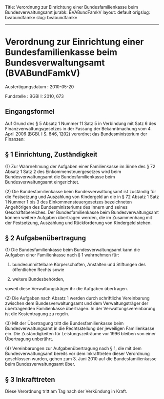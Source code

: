 Title: Verordnung zur Einrichtung einer Bundesfamilienkasse beim Bundesverwaltungsamt
jurabk: BVABundFamkV
layout: default
origslug: bvabundfamkv
slug: bvabundfamkv

---

# Verordnung zur Einrichtung einer Bundesfamilienkasse beim Bundesverwaltungsamt (BVABundFamkV)

Ausfertigungsdatum
:   2010-05-20

Fundstelle
:   BGBl I: 2010, 673


## Eingangsformel

Auf Grund des § 5 Absatz 1 Nummer 11 Satz 5 in Verbindung mit Satz 6
des Finanzverwaltungsgesetzes in der Fassung der Bekanntmachung vom 4.
April 2006 (BGBl. I S. 846, 1202) verordnet das Bundesministerium der
Finanzen:


## § 1 Einrichtung, Zuständigkeit

(1) Zur Wahrnehmung der Aufgaben einer Familienkasse im Sinne des § 72
Absatz 1 Satz 2 des Einkommensteuergesetzes wird beim
Bundesverwaltungsamt die Bundesfamilienkasse beim Bundesverwaltungsamt
eingerichtet.

(2) Die Bundesfamilienkasse beim Bundesverwaltungsamt ist zuständig
für die Festsetzung und Auszahlung von Kindergeld an die in § 72
Absatz 1 Satz 1 Nummer 1 bis 3 des Einkommensteuergesetzes
bezeichneten Angehörigen des Bundesministeriums des Innern und seines
Geschäftsbereiches. Der Bundesfamilienkasse beim Bundesverwaltungsamt
können weitere Aufgaben übertragen werden, die im Zusammenhang mit der
Festsetzung, Auszahlung und Rückforderung von Kindergeld stehen.


## § 2 Aufgabenübertragung

(1) Die Bundesfamilienkasse beim Bundesverwaltungsamt kann die
Aufgaben einer Familienkasse nach § 1 wahrnehmen für:

1.  bundesunmittelbare Körperschaften, Anstalten und Stiftungen des
    öffentlichen Rechts sowie


2.  weitere Bundesbehörden,



soweit diese Verwaltungsträger ihr die Aufgaben übertragen.

(2) Die Aufgaben nach Absatz 1 werden durch schriftliche Vereinbarung
zwischen dem Bundesverwaltungsamt und dem Verwaltungsträger der
übertragenden Familienkasse übertragen. In der Verwaltungsvereinbarung
ist die Kostentragung zu regeln.

(3) Mit der Übertragung tritt die Bundesfamilienkasse beim
Bundesverwaltungsamt in die Rechtsstellung der jeweiligen
Familienkasse ein. Die Zuständigkeiten für Leistungszeiträume vor 1996
bleiben von einer Übertragung unberührt.

(4) Vereinbarungen zur Aufgabenübertragung nach § 1, die mit dem
Bundesverwaltungsamt bereits vor dem Inkrafttreten dieser Verordnung
geschlossen wurden, gehen zum 3. Juni 2010 auf die Bundesfamilienkasse
beim Bundesverwaltungsamt über.


## § 3 Inkrafttreten

Diese Verordnung tritt am Tag nach der Verkündung in Kraft.

